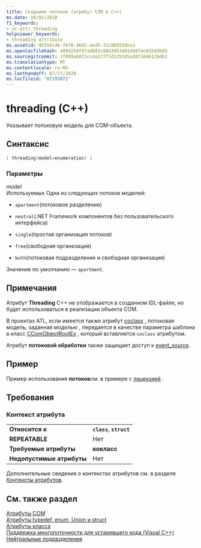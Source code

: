 ```yaml
---
title: Создание потоков (атрибут COM в C++)
ms.date: 10/02/2018
f1_keywords:
- vc-attr.threading
helpviewer_keywords:
- threading attribute
ms.assetid: 9b558cd6-fbf0-4602-aed5-31c068550ce3
ms.openlocfilehash: e08d25df07ad881c8843953d01d9074c815ddb85
ms.sourcegitcommit: 1f009ab0f2cc4a177f2d1353d5a38f164612bdb1
ms.translationtype: MT
ms.contentlocale: ru-RU
ms.lasthandoff: 07/27/2020
ms.locfileid: "87193072"
---
```

# <a name="threading-c"></a>threading (C++)

Указывает потоковую модель для COM-объекта.

## <a name="syntax"></a>Синтаксис

```cpp
[ threading(model=enumeration) ]
```

### <a name="parameters"></a>Параметры

*model*<br/>
Используемых Одна из следующих потоков моделей:

- `apartment`(потоковое разделение)

- `neutral`(.NET Framework компонентов без пользовательского интерфейса)

- `single`(простая организация потоков)

- `free`(свободная организация)

- `both`(потоковая подразделение и свободная организация)

Значение по умолчанию — `apartment`.

## <a name="remarks"></a>Примечания

Атрибут **Threading** C++ не отображается в созданном IDL-файле, но будет использоваться в реализации объекта COM.

В проектах ATL, если имеется также атрибут [coclass](coclass.md) , потоковая модель, заданная *моделью* , передается в качестве параметра шаблона в класс [CComObjectRootEx](../../atl/reference/ccomobjectrootex-class.md) , который вставляется `coclass` атрибутом.

Атрибут **потоковой обработки** также защищает доступ к [event_source](event-source.md).

## <a name="example"></a>Пример

Пример использования **потоков**см. в примере с [лицензией](licensed.md) .

## <a name="requirements"></a>Требования

### <a name="attribute-context"></a>Контекст атрибута

|||
|-|-|
|**Относится к**|**`class`**, **`struct`**|
|**REPEATABLE**|Нет|
|**Требуемые атрибуты**|**кокласс**|
|**Недопустимые атрибуты**|Нет|

Дополнительные сведения о контекстах атрибутов см. в разделе [Контексты атрибутов](cpp-attributes-com-net.md#contexts).

## <a name="see-also"></a>См. также раздел

[Атрибуты COM](com-attributes.md)<br/>
[Атрибуты typedef, enum, Union и struct](typedef-enum-union-and-struct-attributes.md)<br/>
[Атрибуты класса](class-attributes.md)<br/>
[Поддержка многопоточности для устаревшего кода (Visual C++)](../../parallel/multithreading-support-for-older-code-visual-cpp.md)<br/>
[Нейтральные подразделения](/windows/win32/cossdk/neutral-apartments)
